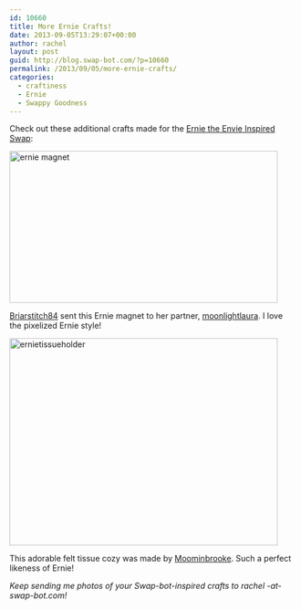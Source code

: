 ```yaml
---
id: 10660
title: More Ernie Crafts!
date: 2013-09-05T13:29:07+00:00
author: rachel
layout: post
guid: http://blog.swap-bot.com/?p=10660
permalink: /2013/09/05/more-ernie-crafts/
categories:
  - craftiness
  - Ernie
  - Swappy Goodness
---
```

Check out these additional crafts made for the [Ernie the Envie Inspired Swap](http://www.swap-bot.com/swap/show/154162):

<img src="http://blog.swap-bot.com/wp-content/uploads/2013/09/erniemagnet.jpg" alt="ernie magnet" width="470" height="266" class="alignnone size-full wp-image-10661" />

[Briarstitch84](http://www.swap-bot.com/user:Briarstitch84) sent this Ernie magnet to her partner, [moonlightlaura](http://www.swap-bot.com/user:moonlightlaura). I love the pixelized Ernie style!

<img src="http://blog.swap-bot.com/wp-content/uploads/2013/09/ernietissueholder.jpg" alt="ernietissueholder" width="470" height="363" class="alignnone size-full wp-image-10662" />

This adorable felt tissue cozy was made by [Moominbrooke](http://www.swap-bot.com/user:Moominbrooke). Such a perfect likeness of Ernie!

_Keep sending me photos of your Swap-bot-inspired crafts to rachel -at- swap-bot.com!_